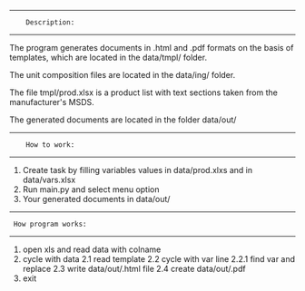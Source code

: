 ------------------------------
        Description:
------------------------------
The program generates documents in .html and .pdf formats on the basis of templates, which are located in the data/tmpl/ folder.

The unit composition files are located in the data/ing/ folder.

The file tmpl/prod.xlsx is a product list with text sections taken from the manufacturer's MSDS.

The generated documents are located in the folder data/out/

------------------------------
        How to work:
------------------------------
1. Create task by filling variables values in data/prod.xlxs and in data/vars.xlsx
2. Run main.py and select menu option
3. Your generated documents in data/out/

------------------------------
     How program works:
------------------------------
1. open xls and read data with colname
2. cycle with data
	2.1 read template
		2.2 cycle with var line
			2.2.1 find var and replace
		2.3 write data/out/.html file
		2.4 create data/out/.pdf
3. exit

